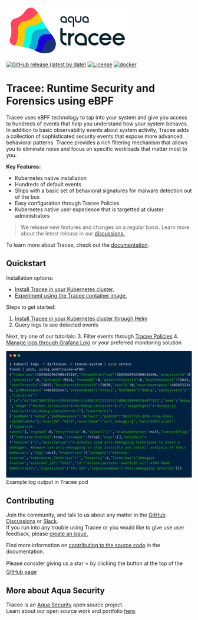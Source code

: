 ![Tracee Logo](docs/images/tracee.png)

[![GitHub release (latest by date)](https://img.shields.io/github/v/release/aquasecurity/tracee)](https://github.com/aquasecurity/tracee/releases)
[![License](https://img.shields.io/github/license/aquasecurity/tracee)](https://github.com/aquasecurity/tracee/blob/main/LICENSE)
[![docker](https://badgen.net/docker/pulls/aquasec/tracee)](https://hub.docker.com/r/aquasec/tracee)

# Tracee: Runtime Security and Forensics using eBPF

Tracee uses eBPF technology to tap into your system and give you access to hundreds of events that help you understand how your system behaves.
In addition to basic observability events about system activity, Tracee adds a collection of sophisticated security events that expose more advanced behavioral patterns. 
Tracee provides a rich filtering mechanism that allows you to eliminate noise and focus on specific workloads that matter most to you.

**Key Features:**
* Kubernetes native installation
* Hundreds of default events
* Ships with a basic set of behavioral signatures for malware detection out of the box 
* Easy configuration through Tracee Policies 
* Kubernetes native user experience that is targetted at cluster administrators

> We release new features and changes on a regular basis. Learn more about the letest release in our [discussions.](https://github.com/aquasecurity/tracee/discussions)

To learn more about Tracee, check out the [documentation](https://aquasecurity.github.io/tracee/latest/docs/overview/). 

## Quickstart

Installation options:
* [Install Tracee in your Kubernetes cluster.](https://aquasecurity.github.io/tracee/latest/getting-started/kubernetes-quickstart)
* [Experiment using the Tracee container image.](https://aquasecurity.github.io/tracee/latest/getting-started/docker-quickstart)

Steps to get started:
1. [Install Tracee in your Kubernetes cluster through Helm](https://aquasecurity.github.io/tracee/latest/getting-started/kubernetes-quickstart/)
2. Query logs to see detected events

Next, try one of our tutorials:
3. Filter events through [Tracee Policies](https://aquasecurity.github.io/tracee/latest/tutorials/k8s-policies/) 
4. [Manage logs through Grafana Loki](https://aquasecurity.github.io/tracee/latest/tutorials/promtail/) or your preferred monitoring solution

![Example log output in Tracee pod](./docs/images/log-example.png)
Example log output in Tracee pod
## Contributing
  
Join the community, and talk to us about any matter in the [GitHub Discussions](https://github.com/aquasecurity/tracee/discussions) or [Slack](https://slack.aquasec.com).  
If you run into any trouble using Tracee or you would like to give use user feedback, please [create an issue.](https://github.com/aquasecurity/tracee/issues)

Find more information on [contributing to the source code](https://aquasecurity.github.io/tracee/latest/contributing/overview/) in the documentation.

Please consider giving us a star ⭐️
by clicking the button at the top of the [GitHub page](https://github.com/aquasecurity/tracee/)

## More about Aqua Security

Tracee is an [Aqua Security](https://aquasec.com) open source project.  
Learn about our open source work and portfolio [here](https://www.aquasec.com/products/open-source-projects/).
